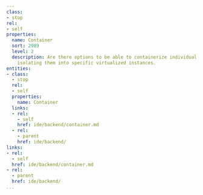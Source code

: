 ```yaml
---
class:
- stop
rel:
- self
properties:
  name: Container
  sort: 2989
  level: 2
  description: Are there options to be able to containerize individual API integrations,
    isolating them into specific virtualized instances.
entities:
- class:
  - stop
  rel:
  - self
  properties:
    name: Container
  links:
  - rel:
    - self
    href: ide/backend/container.md
  - rel:
    - parent
    href: ide/backend/
links:
- rel:
  - self
  href: ide/backend/container.md
- rel:
  - parent
  href: ide/backend/
...
```

